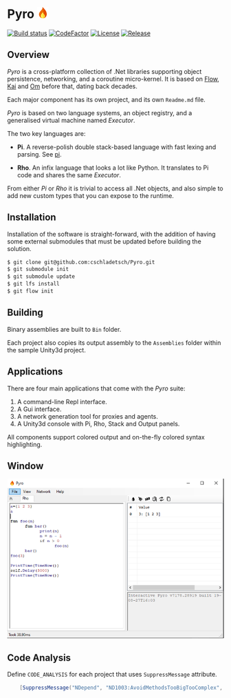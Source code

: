 # Pyro ![Foo](Library/flame-small.png)
[![Build status](https://ci.appveyor.com/api/projects/status/github/cschladetsch/flow?svg=true)](https://ci.appveyor.com/project/cschladetsch/flow)
[![CodeFactor](https://www.codefactor.io/repository/github/cschladetsch/pyro/badge)](https://www.codefactor.io/repository/github/cschladetsch/pyro)
[![License](https://img.shields.io/github/license/cschladetsch/pyro.svg?label=License&maxAge=86400)](./LICENSE.txt)
[![Release](https://img.shields.io/github/release/cschladetsch/pyro.svg?label=Release&maxAge=60)](https://github.com/cschladetsch/pyro/releases/latest)

## Overview

*Pyro* is a cross-platform collection of .Net libraries supporting object persistence, networking, and a coroutine micro-kernel. It is based on [Flow](https://github.com/cschladetsch/Flow), [Kai](https://github.com/cschladetsch/KAI) and [Om](https://github.com/cschladetsch/OM) before that, dating back decades.

Each major component has its own project, and its own `Readme.md` file.

*Pyro* is based on two language systems, an object registry, and a generalised virtual machine named *Executor*.

The two key languages are:

* **Pi**. A reverse-polish double stack-based language with fast lexing and parsing. See [pi](https://github.com/cschladetsch/Pyro/wiki/Pi).

* **Rho**. An infix language that looks a lot like Python. It translates to Pi code and shares the same *Executor*.

From either *Pi* or *Rho* it is trivial to access all .Net objects, and also simple to add new custom types that you can expose to the runtime. 

## Installation

Installation of the software is straight-forward, with the addition of having some external submodules that must be updated before building the solution.

```bash
$ git clone git@github.com:cschladetsch/Pyro.git
$ git submodule init
$ git submodule update
$ git lfs install
$ git flow init
```

## Building

Binary assemblies are built to `Bin` folder. 

Each project also copies its output assembly to the `Assemblies` folder within the sample Unity3d project.

## Applications
There are four main applications that come with the *Pyro* suite:
1. A command-line Repl interface.
1. A Gui interface.
1. A network generation tool for proxies and agents.
1. A Unity3d console with Pi, Rho, Stack and Output panels.

All components support colored output and on-the-fly colored syntax highlighting.

## Window

![Window](Resources/PyroWindow.PNG)

## Code Analysis

Define `CODE_ANALYSIS` for each project that uses `SuppressMessage` attribute.

```C#
    [SuppressMessage("NDepend", "ND1003:AvoidMethodsTooBigTooComplex", Justification="This is practically irreducible")]
```

